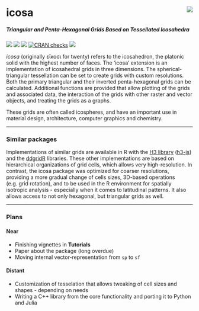 
# icosa <img src="man/figures/logo.png" align="right" />

##### Triangular and Penta-Hexagonal Grids Based on Tessellated Icosahedra

[![](https://img.shields.io/badge/devel%20version-0.11.1-green.svg)](https://github.com/icosa-grid/R-icosa)
[![](https://www.r-pkg.org/badges/version/icosa?color=blue)](https://cran.r-project.org/package=icosa)
[![](http://cranlogs.r-pkg.org/badges/grand-total/icosa?color=yellow)](https://cran.r-project.org/package=icosa)
[![CRAN
checks](https://badges.cranchecks.info/summary/icosa.svg)](https://cran.r-project.org/web/checks/check_results_icosa.html)
[![](https://img.shields.io/badge/doi-10.5281/zenodo.7798915-blue.svg)](https://doi.org/10.5281/zenodo.7798915)

*icosa* (originally εἴκοσι for twenty) refers to the icosahedron, the
platonic solid with the highest number of faces. The ‘icosa’ extension
is an implementation of icosahedral grids in three dimensions. The
spherical-triangular tessellation can be set to create grids with custom
resolutions. Both the primary triangular and their inverted
penta-hexagonal grids can be calculated. Additional functions are
provided that allow plotting of the grids and associated data, the
interaction of the grids with other raster and vector objects, and
treating the grids as a graphs.

These grids are often called icospheres, and have an important use in
material design, architecture, computer graphics and chemistry.

------------------------------------------------------------------------

### Similar packages

Implementations of similar grids are available in R with the [H3
library](https://h3geo.org/)
([h3-js](https://obrl-soil.github.io/h3jsr/)) and the
[ddgridR](https://github.com/r-barnes/dggridR) libraries. These other
implementations are based on hierarchical organizations of grid cells,
which allows very high-resolution. In contrast, the icosa package was
optimized for coarser resolutions, providing a more gradual change of
cells sizes, 3D-based operations (e.g. grid rotation), and to be used in
the R environment for spatially isotropic analysis - especially when it
comes to latitudinal patterns. It also allows access to not only
hexagonal, but triangular grids as well.

------------------------------------------------------------------------

### Plans

#### Near

- Finishing vignettes in **Tutorials**
- Paper about the package (long overdue)
- Moving internal vector-representation from `sp` to `sf`

#### Distant

- Customization of tesselation that allows tweaking of cell sizes and
  shapes - depending on needs
- Writing a C++ library from the core functionality and porting it to
  Python and Julia
